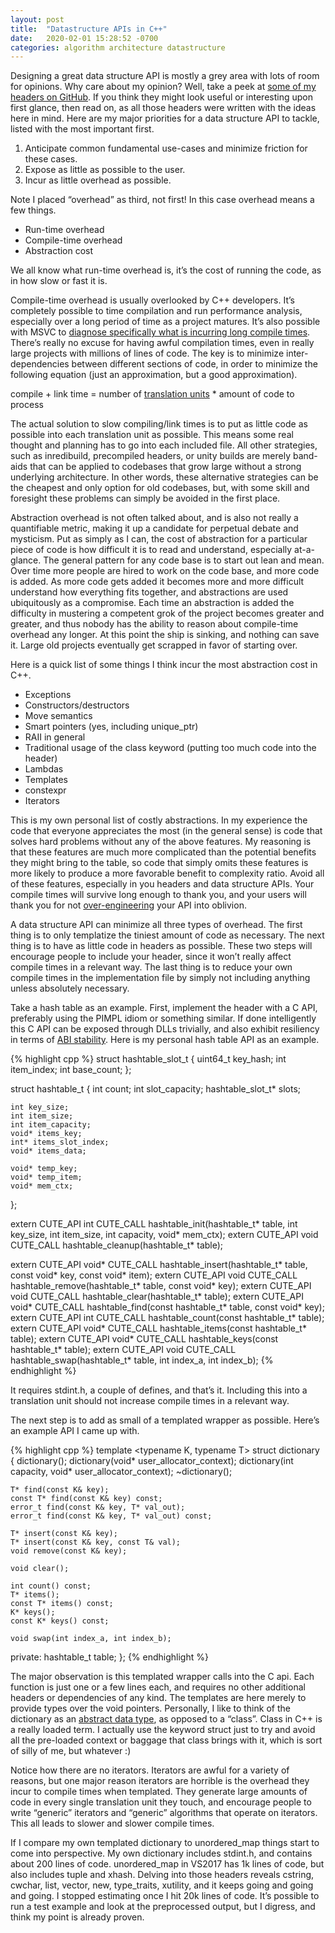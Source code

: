 ```yaml
---
layout: post
title:  "Datastructure APIs in C++"
date:   2020-02-01 15:28:52 -0700
categories: algorithm architecture datastructure
---
```

Designing a great data structure API is mostly a grey area with lots of room for opinions. Why care about my opinion? Well, take a peek at [some of my headers on GitHub](https://web.archive.org/web/20200408025742/https://github.com/RandyGaul/cute_headers). If you think they might look useful or interesting upon first glance, then read on, as all those headers were written with the ideas here in mind. Here are my major priorities for a data structure API to tackle, listed with the most important first.

1. Anticipate common fundamental use-cases and minimize friction for these cases.
2. Expose as little as possible to the user.
3. Incur as little overhead as possible.

Note I placed “overhead” as third, not first! In this case overhead means a few things.

* Run-time overhead
* Compile-time overhead
* Abstraction cost

We all know what run-time overhead is, it’s the cost of running the code, as in how slow or fast it is.

Compile-time overhead is usually overlooked by C++ developers. It’s completely possible to time compilation and run performance analysis, especially over a long period of time as a project matures. It’s also possible with MSVC to [diagnose specifically what is incurring long compile times](https://web.archive.org/web/20200408025742/https://aras-p.info/blog/2017/10/23/Best-unknown-MSVC-flag-d2cgsummary/). There’s really no excuse for having awful compilation times, even in really large projects with millions of lines of code. The key is to minimize inter-dependencies between different sections of code, in order to minimize the following equation (just an approximation, but a good approximation).

compile + link time = number of [translation units](https://web.archive.org/web/20200408025742/https://en.wikipedia.org/wiki/Translation_unit_(programming)) * amount of code to process

The actual solution to slow compiling/link times is to put as little code as possible into each translation unit as possible. This means some real thought and planning has to go into each included file. All other strategies, such as inredibuild, precompiled headers, or unity builds are merely band-aids that can be applied to codebases that grow large without a strong underlying architecture. In other words, these alternative strategies can be the cheapest and only option for old codebases, but, with some skill and foresight these problems can simply be avoided in the first place.

Abstraction overhead is not often talked about, and is also not really a quantifiable metric, making it up a candidate for perpetual debate and mysticism. Put as simply as I can, the cost of abstraction for a particular piece of code is how difficult it is to read and understand, especially at-a-glance. The general pattern for any code base is to start out lean and mean. Over time more people are hired to work on the code base, and more code is added. As more code gets added it becomes more and more difficult understand how everything fits together, and abstractions are used ubiquitously as a compromise. Each time an abstraction is added the difficulty in mustering a competent grok of the project becomes greater and greater, and thus nobody has the ability to reason about compile-time overhead any longer. At this point the ship is sinking, and nothing can save it. Large old projects eventually get scrapped in favor of starting over.

Here is a quick list of some things I think incur the most abstraction cost in C++.

* Exceptions
* Constructors/destructors
* Move semantics
* Smart pointers (yes, including unique_ptr)
* RAII in general
* Traditional usage of the class keyword (putting too much code into the header)
* Lambdas
* Templates
* constexpr
* Iterators

This is my own personal list of costly abstractions. In my experience the code that everyone appreciates the most (in the general sense) is code that solves hard problems without any of the above features. My reasoning is that these features are much more complicated than the potential benefits they might bring to the table, so code that simply omits these features is more likely to produce a more favorable benefit to complexity ratio. Avoid all of these features, especially in you headers and data structure APIs. Your compile times will survive long enough to thank you, and your users will thank you for not [over-engineering](https://web.archive.org/web/20200408025742/https://en.wikipedia.org/wiki/Overengineering) your API into oblivion.

A data structure API can minimize all three types of overhead. The first thing is to only templatize the tiniest amount of code as necessary. The next thing is to have as little code in headers as possible. These two steps will encourage people to include your header, since it won’t really affect compile times in a relevant way. The last thing is to reduce your own compile times in the implementation file by simply not including anything unless absolutely necessary.

Take a hash table as an example. First, implement the header with a C API, preferably using the PIMPL idiom or something similar. If done intelligently this C API can be exposed through DLLs trivially, and also exhibit resiliency in terms of [ABI stability](https://web.archive.org/web/20200408025742/https://en.wikipedia.org/wiki/Application_binary_interface). Here is my personal hash table API as an example.

{% highlight cpp %}
struct hashtable_slot_t
{
    uint64_t key_hash;
    int item_index;
    int base_count;
};
 
struct hashtable_t
{
    int count;
    int slot_capacity;
    hashtable_slot_t* slots;
 
    int key_size;
    int item_size;
    int item_capacity;
    void* items_key;
    int* items_slot_index;
    void* items_data;
 
    void* temp_key;
    void* temp_item;
    void* mem_ctx;
};
 
extern CUTE_API int CUTE_CALL hashtable_init(hashtable_t* table, int key_size, int item_size, int capacity, void* mem_ctx);
extern CUTE_API void CUTE_CALL hashtable_cleanup(hashtable_t* table);
 
extern CUTE_API void* CUTE_CALL hashtable_insert(hashtable_t* table, const void* key, const void* item);
extern CUTE_API void CUTE_CALL hashtable_remove(hashtable_t* table, const void* key);
extern CUTE_API void CUTE_CALL hashtable_clear(hashtable_t* table);
extern CUTE_API void* CUTE_CALL hashtable_find(const hashtable_t* table, const void* key);
extern CUTE_API int CUTE_CALL hashtable_count(const hashtable_t* table);
extern CUTE_API void* CUTE_CALL hashtable_items(const hashtable_t* table);
extern CUTE_API void* CUTE_CALL hashtable_keys(const hashtable_t* table);
extern CUTE_API void CUTE_CALL hashtable_swap(hashtable_t* table, int index_a, int index_b);
{% endhighlight %}

It requires stdint.h, a couple of defines, and that’s it. Including this into a translation unit should not increase compile times in a relevant way.

The next step is to add as small of a templated wrapper as possible. Here’s an example API I came up with.

{% highlight cpp %}
template <typename K, typename T>
struct dictionary
{
	dictionary();
	dictionary(void* user_allocator_context);
	dictionary(int capacity, void* user_allocator_context);
	~dictionary();

	T* find(const K& key);
	const T* find(const K& key) const;
	error_t find(const K& key, T* val_out);
	error_t find(const K& key, T* val_out) const;

	T* insert(const K& key);
	T* insert(const K& key, const T& val);
	void remove(const K& key);

	void clear();

	int count() const;
	T* items();
	const T* items() const;
	K* keys();
	const K* keys() const;

	void swap(int index_a, int index_b);

private:
	hashtable_t table;
};
{% endhighlight %}

The major observation is this templated wrapper calls into the C api. Each function is just one or a few lines each, and requires no other additional headers or dependencies of any kind. The templates are here merely to provide types over the void pointers. Personally, I like to think of the dictionary as an [abstract data type](https://web.archive.org/web/20200408025742/https://en.wikipedia.org/wiki/Abstract_data_type), as opposed to a “class”. Class in C++ is a really loaded term. I actually use the keyword struct just to try and avoid all the pre-loaded context or baggage that class brings with it, which is sort of silly of me, but whatever :)

Notice how there are no iterators. Iterators are awful for a variety of reasons, but one major reason iterators are horrible is the overhead they incur to compile times when templated. They generate large amounts of code in every single translation unit they touch, and encourage people to write “generic” iterators and “generic” algorithms that operate on iterators. This all leads to slower and slower compile times.

If I compare my own templated dictionary to unordered_map things start to come into perspective. My own dictionary includes stdint.h, and contains about 200 lines of code. unordered_map in VS2017 has 1k lines of code, but also includes tuple and xhash. Delving into those headers reveals cstring, cwchar, list, vector, new, type_traits, xutility, and it keeps going and going and going. I stopped estimating once I hit 20k lines of code. It’s possible to run a test example and look at the preprocessed output, but I digress, and think my point is already proven.
